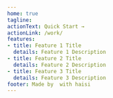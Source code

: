 ```yaml
---
home: true
tagline: 
actionText: Quick Start →
actionLink: /work/
features:
- title: Feature 1 Title
  details: Feature 1 Description
- title: Feature 2 Title
  details: Feature 2 Description
- title: Feature 3 Title
  details: Feature 3 Description
footer: Made by  with haisi
---
```

